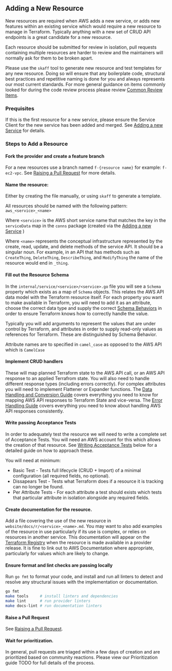 ## Adding a New Resource

New resources are required when AWS adds a new service, or adds new features within an existing service which would require a new resource to manage in Terraform. Typically anything with a new set of CRUD API endpoints is a great candidate for a new resource.

Each resource should be submitted for review in isolation, pull requests containing multiple resources are harder to review and the maintainers will normally ask for them to be broken apart.

Please use the `skaff` tool to generate new resource and test templates for any new resource. Doing so will ensure that any boilerplate code, structural best practices and repetitive naming is done for you and always represents our most current standards. For more general guidance on items commonly looked for during the code review process please review [Common Review
Items](pullrequest-submission-and-lifecycle.md#common-review-items).

### Prequisites

If this is the first resource for a new service, please ensure the Service Client for the new service has been added and merged. See [Adding a new Service](add-a-new-service.md) for details.

### Steps to Add a Resource

#### Fork the provider and create a feature branch

For a new resources use a branch named `f-{resource name}` for example: `f-ec2-vpc`. See [Raising a Pull Request](raising-a-pull-request.md) for more details.

#### Name the resource: 

Either by creating the file manually, or using `skaff` to generate a template.

All resources should be named with the following pattern: `aws_<service>_<name>`

Where `<service>` is the AWS short service name that matches the key in the `serviceData` map in the `conns` package (created via the [Adding a new Service](add-a-new-service.md) )

Where `<name>` represents the conceptual infrastructure represented by the create, read, update, and delete methods of the service API. It should be a singular noun. For example, in an API that has methods such as `CreateThing`, `DeleteThing`, `DescribeThing`, and `ModifyThing` the name of the resource would end in `_thing`.

#### Fill out the Resource Schema

In the `internal/service/<service>/<service>.go` file you will see a `Schema` property which exists as a map of `Schema` objects. This relates the AWS API data model with the Terraform resource itself. For each property you want to make available in Terraform, you will need to add it as an attribute, choose the correct data type and supply the correct [Schema Behaviors](https://www.terraform.io/plugin/sdkv2/schemas/schema-behaviors) in order to ensure Terraform knows how to correctly handle the value.

Typically you will add arguments to represent the values that are under control by Terraform, and attributes in order to supply read-only values as references for Terraform. These are distinguished by Schema Behavior.

Attribute names are to specified in `camel_case` as opposed to the AWS API which is `CamelCase`

#### Implement CRUD handlers
These will map planned Terraform state to the AWS API call, or an AWS API response to an applied Terrafrom state. You will also need to handle different response types (including errors correctly). For complex attributes you will need to implement Flattener or Expander functions. The [Data Handling and Conversion Guide](data-handling-and-conversion.md) covers everything you need to know for mapping AWS API responses to Terraform State and vice-versa. The [Error Handling Guide](error-handling.md) covers everything you need to know about handling AWS API responses consistently.

#### Write passing Acceptance Tests
In order to adequately test the resource we will need to write a complete set of Acceptance Tests. You will need an AWS account for this which allows the creation of that resource. See [Writing Acceptance Tests](#writing-acceptance-tests) below for a detailed guide on how to approach these.

You will need at minimum:

- Basic Test - Tests full lifecycle (CRUD + Import) of a minimal configuration (all required fields, no optional).
- Dissapears Test - Tests what Terraform does if a resource it is tracking can no longer be found.
- Per Attribute Tests - For each attribute a test should exists which tests that particular attribute in isolation alongside any required fields.

#### Create documentation for the resource. 

Add a file covering the use of the new resource in `website/docs/r/<service>_<name>.md`. You may want to also add examples of the resource in use particularly if its use is complex, or relies on resources in another service. This documentation will appear on the [Terraform Registry](https://registry.terraform.io/providers/hashicorp/aws/latest) when the resource is made available in a provider release. It is fine to link out to AWS Documentation where appropriate, particularly for values which are likely to change.

#### Ensure format and lint checks are passing locally

Run `go fmt` to format your code, and install and run all linters to detect and resolve any structural issues with the implementation or documentation.

```bash
go fmt
make tools     # install linters and dependencies
make lint      # run provider linters
make docs-lint # run documentation linters
```

#### Raise a Pull Request

See [Raising a Pull Request](raising-a-pull-request.md).

#### Wait for prioritization.

In general, pull requests are triaged within a few days of creation and are prioritized based on community reactions. Please view our Prioritization guide TODO for full details of the process.

